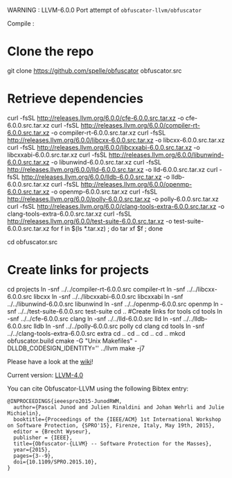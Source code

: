 WARNING : LLVM-6.0.0 Port attempt of `obfuscator-llvm/obfuscator`

Compile :
  # Clone the repo
  git clone https://github.com/spelle/obfuscator obfuscator.src
  # Retrieve dependencies
  curl -fsSL http://releases.llvm.org/6.0.0/cfe-6.0.0.src.tar.xz -o cfe-6.0.0.src.tar.xz
  curl -fsSL http://releases.llvm.org/6.0.0/compiler-rt-6.0.0.src.tar.xz -o compiler-rt-6.0.0.src.tar.xz
  curl -fsSL http://releases.llvm.org/6.0.0/libcxx-6.0.0.src.tar.xz -o libcxx-6.0.0.src.tar.xz
  curl -fsSL http://releases.llvm.org/6.0.0/libcxxabi-6.0.0.src.tar.xz -o libcxxabi-6.0.0.src.tar.xz
  curl -fsSL http://releases.llvm.org/6.0.0/libunwind-6.0.0.src.tar.xz -o libunwind-6.0.0.src.tar.xz
  curl -fsSL http://releases.llvm.org/6.0.0/lld-6.0.0.src.tar.xz -o lld-6.0.0.src.tar.xz
  curl -fsSL http://releases.llvm.org/6.0.0/lldb-6.0.0.src.tar.xz -o lldb-6.0.0.src.tar.xz
  curl -fsSL http://releases.llvm.org/6.0.0/openmp-6.0.0.src.tar.xz -o openmp-6.0.0.src.tar.xz
  curl -fsSL http://releases.llvm.org/6.0.0/polly-6.0.0.src.tar.xz  -o polly-6.0.0.src.tar.xz
  curl -fsSL http://releases.llvm.org/6.0.0/clang-tools-extra-6.0.0.src.tar.xz -o clang-tools-extra-6.0.0.src.tar.xz
  curl -fsSL http://releases.llvm.org/6.0.0/test-suite-6.0.0.src.tar.xz -o test-suite-6.0.0.src.tar.xz
  for f in $(ls *.tar.xz) ; do tar xf $f ; done

  cd obfuscator.src
  # Create links for projects
  cd projects
  ln -snf ../../compiler-rt-6.0.0.src compiler-rt
  ln -snf ../../libcxx-6.0.0.src libcxx
  ln -snf ../../libcxxabi-6.0.0.src libcxxabi
  ln -snf ../../libunwind-6.0.0.src libunwind
  ln -snf ../../openmp-6.0.0.src openmp
  ln -snf ../../test-suite-6.0.0.src test-suite
  cd ..
  #Create links for tools
  cd tools
  ln -snf ../../cfe-6.0.0.src clang
  ln -snf ../../lld-6.0.0.src lld
  ln -snf ../../lldb-6.0.0.src lldb
  ln -snf ../../polly-6.0.0.src polly
  cd clang
  cd tools
  ln -snf ../../clang-tools-extra-6.0.0.src extra
  cd ..
  cd ..
  cd ..
  cd ..
  mkcd obfuscator.build
  cmake -G "Unix Makefiles" -DLLDB_CODESIGN_IDENTITY='' ../llvm
  make -j7



Please have a look at the [wiki](https://github.com/c/wiki)!

Current version: [LLVM-4.0](https://github.com/obfuscator-llvm/obfuscator/tree/llvm-4.0)

You can cite Obfuscator-LLVM using the following Bibtex entry:

```
@INPROCEEDINGS{ieeespro2015-JunodRWM,
  author={Pascal Junod and Julien Rinaldini and Johan Wehrli and Julie Michielin},
  booktitle={Proceedings of the {IEEE/ACM} 1st International Workshop on Software Protection, {SPRO'15}, Firenze, Italy, May 19th, 2015},
  editor = {Brecht Wyseur},
  publisher = {IEEE},
  title={Obfuscator-{LLVM} -- Software Protection for the Masses},
  year={2015},
  pages={3--9},
  doi={10.1109/SPRO.2015.10},
}
```
